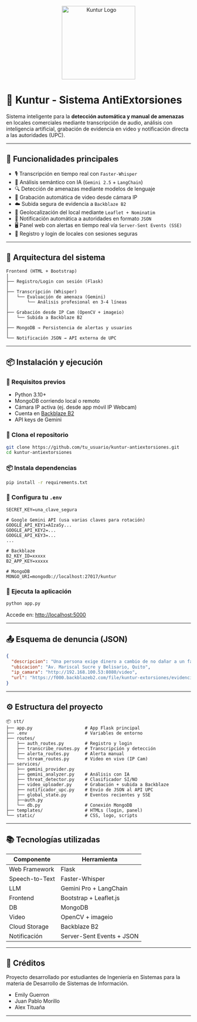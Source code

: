 <p align="center">
  <img src="https://i.ibb.co/V0kz681r/output-onlinepngtools-com.png" alt="Kuntur Logo" width="200"/>
</p>

# 🦅 Kuntur - Sistema AntiExtorsiones

Sistema inteligente para la **detección automática y manual de amenazas** en locales comerciales mediante transcripción de audio, análisis con inteligencia artificial, grabación de evidencia en video y notificación directa a las autoridades (UPC).

---

## 🚨 Funcionalidades principales

- 🎙️ Transcripción en tiempo real con `Faster-Whisper`
- 🧠 Análisis semántico con IA (`Gemini 2.5` + `LangChain`)
- 🔍 Detección de amenazas mediante modelos de lenguaje
- 🎥 Grabación automática de video desde cámara IP
- ☁️ Subida segura de evidencia a `Backblaze B2`
- 📍 Geolocalización del local mediante `Leaflet + Nominatim`
- 🔔 Notificación automática a autoridades en formato `JSON`
- 🖥️ Panel web con alertas en tiempo real vía `Server-Sent Events (SSE)`
- 🔐 Registro y login de locales con sesiones seguras

---

## 🧱 Arquitectura del sistema

```
Frontend (HTML + Bootstrap)
│
├── Registro/Login con sesión (Flask)
│
├── Transcripción (Whisper)
│   └── Evaluación de amenaza (Gemini)
│       └── Análisis profesional en 3-4 líneas
│
├── Grabación desde IP Cam (OpenCV + imageio)
│   └── Subida a Backblaze B2
│
├── MongoDB → Persistencia de alertas y usuarios
│
└── Notificación JSON → API externa de UPC
```

---

## 📦 Instalación y ejecución

### 🔧 Requisitos previos

- Python 3.10+
- MongoDB corriendo local o remoto
- Cámara IP activa (ej. desde app móvil IP Webcam)
- Cuenta en [Backblaze B2](https://www.backblaze.com/b2/cloud-storage.html)
- API keys de Gemini

### 📁 Clona el repositorio

```bash
git clone https://github.com/tu_usuario/kuntur-antiextorsiones.git
cd kuntur-antiextorsiones
```

### 📦 Instala dependencias

```bash
pip install -r requirements.txt
```

### 🔑 Configura tu `.env`

```env
SECRET_KEY=una_clave_segura

# Google Gemini API (usa varias claves para rotación)
GOOGLE_API_KEY1=AIzaSy...
GOOGLE_API_KEY2=...
GOOGLE_API_KEY3=...
...

# Backblaze
B2_KEY_ID=xxxxx
B2_APP_KEY=xxxxx

# MongoDB
MONGO_URI=mongodb://localhost:27017/kuntur
```

### 🚀 Ejecuta la aplicación

```bash
python app.py
```

Accede en: [http://localhost:5000](http://localhost:5000)

---

## 📤 Esquema de denuncia (JSON)

```json
{
  "descripcion": "Una persona exige dinero a cambio de no dañar a un familiar. Nivel: CRÍTICO. Recomendación: contactar autoridades.",
  "ubicacion": "Av. Mariscal Sucre y Belisario, Quito",
  "ip_camara": "http://192.168.100.53:8080/video",
  "url": "https://f000.backblazeb2.com/file/kuntur-extorsiones/evidencia_1720983872.mp4"
}
```

---

## ⚙️ Estructura del proyecto

```
📦 stt/
├── app.py                    # App Flask principal
├── .env                      # Variables de entorno
├── routes/
│   ├── auth_routes.py        # Registro y login
│   ├── transcribe_routes.py  # Transcripción y detección
│   ├── alerta_routes.py      # Alerta manual
│   └── stream_routes.py      # Video en vivo (IP Cam)
├── services/
│   ├── gemini_provider.py
│   ├── gemini_analyzer.py    # Análisis con IA
│   ├── threat_detector.py    # Clasificador SI/NO
│   ├── video_uploader.py     # Grabación + subida a Backblaze
│   ├── notificador_upc.py    # Envío de JSON al API UPC
│   ├── global_state.py       # Eventos recientes y SSE
│   ├──auth.py
│   └── db.py                 # Conexión MongoDB
├── templates/                # HTMLs (login, panel)
└── static/                   # CSS, logo, scripts
```

---

## 📚 Tecnologías utilizadas

| Componente      | Herramienta                  |
|----------------|------------------------------|
| Web Framework   | Flask                        |
| Speech-to-Text  | Faster-Whisper               |
| LLM             | Gemini Pro + LangChain       |
| Frontend        | Bootstrap + Leaflet.js       |
| DB              | MongoDB                      |
| Video           | OpenCV + imageio             |
| Cloud Storage   | Backblaze B2                 |
| Notificación    | Server-Sent Events + JSON    |

---
## 🤝 Créditos

Proyecto desarrollado por estudiantes de Ingeniería en Sistemas para la materia de Desarrollo de Sistemas de Información.

- Emily Guerron
- Juan Pablo Morillo  
- Alex Tituaña  


---

